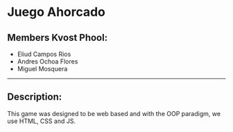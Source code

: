 # Juego Ahorcado

## Members Kvost Phool:
- Eliud Campos Rios
- Andres Ochoa Flores
- Miguel Mosquera
---
## Description:
This game was designed to be web based and with the OOP paradigm, we use HTML, CSS and JS.